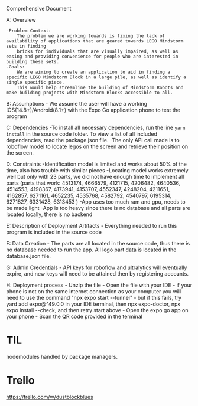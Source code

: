 Comprehensive Document

A: Overview

    -Problem Context:
        The problem we are working towards is fixing the lack of availability of applications that are geared towards LEGO Mindstorm sets in finding 
        bricks for individuals that are visually impaired, as well as easing and providing convenience for people who are interested in building these sets.
    -Goals:
        We are aiming to create an application to aid in finding a specific LEGO Mindstorm Block in a large pile, as well as identify a single specific piece. 
        This would help streamline the building of Mindstorm Robots and make building projects with Mindstorm Blocks accessible to all. 

B: Assumptions
    - We assume the user  will have a working IOS(14.8+)/Android(8.1+) with the Expo Go application phone to test the program

C: Dependencies
    -To install all necessary dependencies, run the line `yarn install` in the source code folder. To view a list of all included dependencies, read the package.json file.
    -The only API call made is to roboflow model to locate legos on the screen and retrieve their position on the screen.

D: Constraints
    -Identification model is limited and works about 50% of the time, also has trouble with similar pieces
    -Locating model works extremely well but only with 23 parts, we did not have enough time to implement all parts (parts that work: 4513174, 4666579,  4121715, 4206482, 4640536, 4514553, 4198367, 4173941, 4153707, 4552347, 4248204, 4211651, 4162857, 6271161, 4652235, 4535768, 4582792, 4540797, 6195314, 6271827, 6331428, 6313453   )
    -App uses too much ram and gpu, needs to be made light
    -App is too heavy since there is no database and all parts are located locally, there is no backend

E: Description of Deployment Artifacts
    - Everything needed to run this program is included in the source code

F: Data Creation
    - The parts are all located in the source code, thus there is no database needed to run the app. All lego part data is located in the database.json file.

G: Admin Credentials
    - API keys for roboflow and ultralytics will eventually expire, and new keys will need to be attained then by registering accounts.

H: Deployment process
    - Unzip the file 
    - Open the file with your IDE 
        - if your phone is not on the same internet connection as your computer you will need to use the command "npx expo start --tunnel"
        - but if this fails, try yard add expo@^49.0.0 in your IDE terminal, then npx expo-doctor, npx expo install --check, and then retry start above
    - Open the expo go app on your phone
    - Scan the QR code provided in the terminal


# TIL
nodemodules handled by package managers. 

# Trello
https://trello.com/w/dustblockblues
